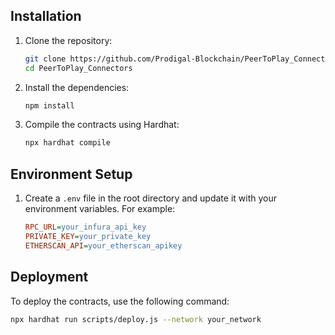 ## Installation

1. Clone the repository:

   ```sh
   git clone https://github.com/Prodigal-Blockchain/PeerToPlay_Connectors.git
   cd PeerToPlay_Connectors
   ```

2. Install the dependencies:

   ```sh
   npm install
   ```

3. Compile the contracts using Hardhat:
   ```sh
   npx hardhat compile
   ```

## Environment Setup

1. Create a `.env` file in the root directory and update it with your environment variables. For example:

   ```ini
   RPC_URL=your_infura_api_key
   PRIVATE_KEY=your_private_key
   ETHERSCAN_API=your_etherscan_apikey
   ```

## Deployment

To deploy the contracts, use the following command:

```sh
npx hardhat run scripts/deploy.js --network your_network
```
